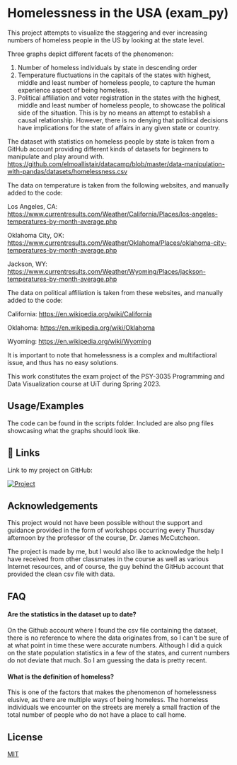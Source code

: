 
# Homelessness in the USA (exam_py)

This project attempts to visualize the staggering and ever increasing numbers of homeless people in the US by looking at the state level. 

Three graphs depict different facets of the phenomenon:
1. Number of homeless individuals by state in descending order
2. Temperature fluctuations in the capitals of the states with highest, middle and least number of homeless people, to capture the human experience aspect of being homeless.
3. Political affiliation and voter registration in the states with the highest, middle and least number of homeless people, to showcase the political side of the situation. This is by no means an attempt to establish a causal relationship. However, there is no denying that political decisions have implications for the state of affairs in any given state or country.

The dataset with statistics on homeless people by state  is taken from a GitHub account providing different kinds of datasets for beginners to manipulate and play around with.
https://github.com/elmoallistair/datacamp/blob/master/data-manipulation-with-pandas/datasets/homelessness.csv 

The data on temperature is taken from the following websites, and manually added to the code:

Los Angeles, CA: https://www.currentresults.com/Weather/California/Places/los-angeles-temperatures-by-month-average.php 

Oklahoma City, OK:
https://www.currentresults.com/Weather/Oklahoma/Places/oklahoma-city-temperatures-by-month-average.php 

Jackson, WY:
https://www.currentresults.com/Weather/Wyoming/Places/jackson-temperatures-by-month-average.php 


The data on political affiliation is taken from these websites, and manually added to the code:

California: https://en.wikipedia.org/wiki/California

Oklahoma: https://en.wikipedia.org/wiki/Oklahoma

Wyoming: https://en.wikipedia.org/wiki/Wyoming



It is important to note that homelessness is a complex and multifactioral issue, and thus has no easy solutions.

This work constitutes the exam project of the PSY-3035 Programming and Data Visualization course at UiT during Spring 2023.




## Usage/Examples
The code can be found in the scripts folder. Included are also png files showcasing what the graphs should look like.


## 🔗 Links
Link to my project on GitHub:

[![Project](https://img.shields.io/badge/my_project-000?style=for-the-badge&logo=ko-fi&logoColor=white)](https://github.com/meighean/exam_py)



## Acknowledgements
This project would not have been possible without the support and guidance provided in the form of workshops occurring every Thursday afternoon by the professor of the course, Dr. James McCutcheon.

The project is made by me, but I would also like to acknowledge the help I have received from other classmates in the course as well as various Internet resources, and of course, the guy behind the GitHub account that provided the clean csv file with data.



## FAQ

#### Are the statistics in the dataset up to date?
On the Github account where I found the csv file containing the dataset, there is no reference to where the data originates from, so I can't be sure of at what point in time these were accurate numbers. Although I did a quick on the state population statistics in a few of the states, and current numbers do not deviate that much. So I am guessing the data is pretty recent.


#### What is the definition of homeless?
This is one of the factors that makes the phenomenon of homelessness elusive, as there are multiple ways of being homeless. The homeless individuals we encounter on the streets are merely a small fraction of the total number of people who do not have a place to call home.




## License

[MIT](https://choosealicense.com/licenses/mit/)

